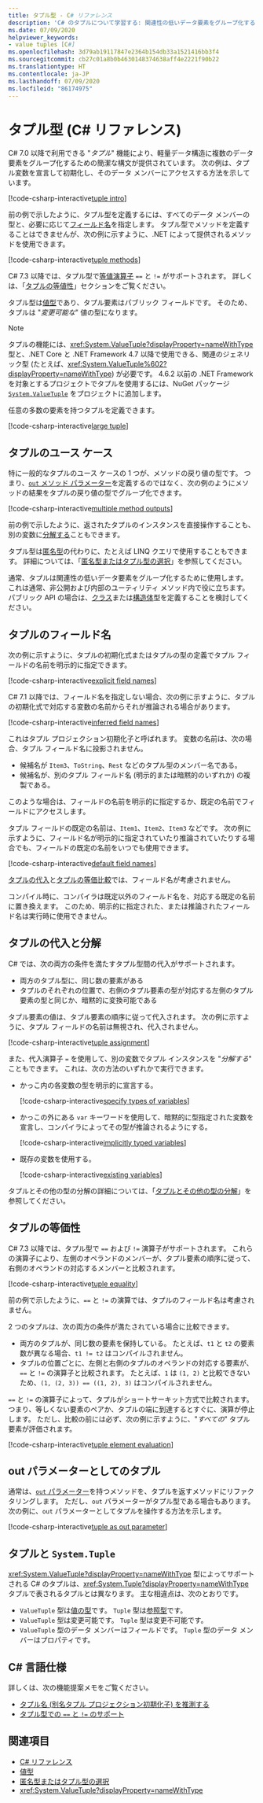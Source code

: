 ```yaml
---
title: タプル型 - C# リファレンス
description: 'C# のタプルについて学習する: 関連性の低いデータ要素をグループ化するために使用できる軽量データ構造'
ms.date: 07/09/2020
helpviewer_keywords:
- value tuples [C#]
ms.openlocfilehash: 3d79ab19117847e2364b154db33a1521416bb3f4
ms.sourcegitcommit: cb27c01a8b0b4630148374638aff4e2221f90b22
ms.translationtype: HT
ms.contentlocale: ja-JP
ms.lasthandoff: 07/09/2020
ms.locfileid: "86174975"
---
```

# <a name="tuple-types-c-reference"></a>タプル型 (C# リファレンス)

C# 7.0 以降で利用できる "*タプル*" 機能により、軽量データ構造に複数のデータ要素をグループ化するための簡潔な構文が提供されています。 次の例は、タプル変数を宣言して初期化し、そのデータ メンバーにアクセスする方法を示しています。

[!code-csharp-interactive[tuple intro](snippets/ValueTuples.cs#Introduction)]

前の例で示したように、タプル型を定義するには、すべてのデータ メンバーの型と、必要に応じて[フィールド名](#tuple-field-names)を指定します。 タプル型でメソッドを定義することはできませんが、次の例に示すように、.NET によって提供されるメソッドを使用できます。

[!code-csharp-interactive[tuple methods](snippets/ValueTuples.cs#MethodOnTuples)]

C# 7.3 以降では、タプル型で[等値演算子](../operators/equality-operators.md) `==` と `!=` がサポートされます。 詳しくは、「[タプルの等値性](#tuple-equality)」セクションをご覧ください。

タプル型は[値型](value-types.md)であり、タプル要素はパブリック フィールドです。 そのため、タプルは "*変更可能な*" 値の型になります。

> [!NOTE]
> タプルの機能には、<xref:System.ValueTuple?displayProperty=nameWithType> 型と、.NET Core と .NET Framework 4.7 以降で使用できる、関連のジェネリック型 (たとえば、<xref:System.ValueTuple%602?displayProperty=nameWithType>) が必要です。 4\.6.2 以前の .NET Framework を対象とするプロジェクトでタプルを使用するには、NuGet パッケージ [`System.ValueTuple`](https://www.nuget.org/packages/System.ValueTuple/) をプロジェクトに追加します。

任意の多数の要素を持つタプルを定義できます。

[!code-csharp-interactive[large tuple](snippets/ValueTuples.cs#LargeTuple)]

## <a name="use-cases-of-tuples"></a>タプルのユース ケース

特に一般的なタプルのユース ケースの 1 つが、メソッドの戻り値の型です。 つまり、[`out` メソッド パラメーター](../keywords/out-parameter-modifier.md)を定義するのではなく、次の例のようにメソッドの結果をタプルの戻り値の型でグループ化できます。

[!code-csharp-interactive[multiple method outputs](snippets/ValueTuples.cs#MultipleReturns)]

前の例で示したように、返されたタプルのインスタンスを直接操作することも、別の変数に[分解する](#tuple-assignment-and-deconstruction)こともできます。

タプル型は[匿名型](../../programming-guide/classes-and-structs/anonymous-types.md)の代わりに、たとえば LINQ クエリで使用することもできます。 詳細については、「[匿名型またはタプル型の選択](../../../standard/base-types/choosing-between-anonymous-and-tuple.md)」を参照してください。

通常、タプルは関連性の低いデータ要素をグループ化するために使用します。 これは通常、非公開および内部のユーティリティ メソッド内で役に立ちます。 パブリック API の場合は、[クラス](../keywords/class.md)または[構造体](struct.md)型を定義することを検討してください。

## <a name="tuple-field-names"></a>タプルのフィールド名

次の例に示すように、タプルの初期化式またはタプルの型の定義でタプル フィールドの名前を明示的に指定できます。

[!code-csharp-interactive[explicit field names](snippets/ValueTuples.cs#ExplicitFieldNames)]

C# 7.1 以降では、フィールド名を指定しない場合、次の例に示すように、タプルの初期化式で対応する変数の名前からそれが推論される場合があります。

[!code-csharp-interactive[inferred field names](snippets/ValueTuples.cs#InferFieldNames)]

これはタプル プロジェクション初期化子と呼ばれます。 変数の名前は、次の場合、タプル フィールド名に投影されません。

- 候補名が `Item3`、`ToString`、`Rest` などのタプル型のメンバー名である。
- 候補名が、別のタプル フィールド名 (明示的または暗黙的のいずれか) の複製である。

このような場合は、フィールドの名前を明示的に指定するか、既定の名前でフィールドにアクセスします。

タプル フィールドの既定の名前は、`Item1`、`Item2`、`Item3` などです。 次の例に示すように、フィールド名が明示的に指定されていたり推論されていたりする場合でも、フィールドの既定の名前をいつでも使用できます。

[!code-csharp-interactive[default field names](snippets/ValueTuples.cs#DefaultFieldNames)]

[タプルの代入](#tuple-assignment-and-deconstruction)と[タプルの等価比較](#tuple-equality)では、フィールド名が考慮されません。

コンパイル時に、コンパイラは既定以外のフィールド名を、対応する既定の名前に置き換えます。 このため、明示的に指定された、または推論されたフィールド名は実行時に使用できません。

## <a name="tuple-assignment-and-deconstruction"></a>タプルの代入と分解

C# では、次の両方の条件を満たすタプル型間の代入がサポートされます。

- 両方のタプル型に、同じ数の要素がある
- タプルのそれぞれの位置で、右側のタプル要素の型が対応する左側のタプル要素の型と同じか、暗黙的に変換可能である

タプル要素の値は、タプル要素の順序に従って代入されます。 次の例に示すように、タプル フィールドの名前は無視され、代入されません。

[!code-csharp-interactive[tuple assignment](snippets/ValueTuples.cs#Assignment)]

また、代入演算子 `=` を使用して、別の変数でタプル インスタンスを "*分解する*" こともできます。 これは、次の方法のいずれかで実行できます。

- かっこ内の各変数の型を明示的に宣言する。

  [!code-csharp-interactive[specify types of variables](snippets/ValueTuples.cs#DeconstructExplicit)]

- かっこの外にある `var` キーワードを使用して、暗黙的に型指定された変数を宣言し、コンパイラによってその型が推論されるようにする。

  [!code-csharp-interactive[implicitly typed variables](snippets/ValueTuples.cs#DeconstructVar)]

- 既存の変数を使用する。

  [!code-csharp-interactive[existing variables](snippets/ValueTuples.cs#DeconstructExisting)]

タプルとその他の型の分解の詳細については、「[タプルとその他の型の分解](../../deconstruct.md)」を参照してください。

## <a name="tuple-equality"></a>タプルの等価性

C# 7.3 以降では、タプル型で `==` および `!=` 演算子がサポートされます。 これらの演算子により、左側のオペランドのメンバーが、タプル要素の順序に従って、右側のオペランドの対応するメンバーと比較されます。

[!code-csharp-interactive[tuple equality](snippets/ValueTuples.cs#TupleEquality)]

前の例で示したように、`==` と `!=` の演算では、タプルのフィールド名は考慮されません。

2 つのタプルは、次の両方の条件が満たされている場合に比較できます。

- 両方のタプルが、同じ数の要素を保持している。 たとえば、`t1` と `t2` の要素数が異なる場合、`t1 != t2` はコンパイルされません。
- タプルの位置ごとに、左側と右側のタプルのオペランドの対応する要素が、`==` と `!=` の演算子と比較されます。 たとえば、`1` は `(1, 2)` と比較できないため、`(1, (2, 3)) == ((1, 2), 3)` はコンパイルされません。

`==` と `!=` の演算子によって、タプルがショートサーキット方式で比較されます。 つまり、等しくない要素のペアか、タプルの端に到達するとすぐに、演算が停止します。 ただし、比較の前には必ず、次の例に示すように、"*すべての*" タプル要素が評価されます。

[!code-csharp-interactive[tuple element evaluation](snippets/ValueTuples.cs#TupleEvaluationForEquality)]

## <a name="tuples-as-out-parameters"></a>out パラメーターとしてのタプル

通常は、[`out` パラメーター](../keywords/out-parameter-modifier.md)を持つメソッドを、タプルを返すメソッドにリファクタリングします。 ただし、`out` パラメーターがタプル型である場合もあります。 次の例に、`out` パラメーターとしてタプルを操作する方法を示します。

[!code-csharp-interactive[tuple as out parameter](snippets/ValueTuples.cs#TupleAsOutParameter)]

## <a name="tuples-vs-systemtuple"></a>タプルと `System.Tuple`

<xref:System.ValueTuple?displayProperty=nameWithType> 型によってサポートされる C# のタプルは、<xref:System.Tuple?displayProperty=nameWithType> タプルで表されるタプルとは異なります。 主な相違点は、次のとおりです。

- `ValueTuple` 型は[値の型](value-types.md)です。 `Tuple` 型は[参照型](../keywords/reference-types.md)です。
- `ValueTuple` 型は変更可能です。 `Tuple` 型は変更不可能です。
- `ValueTuple` 型のデータ メンバーはフィールドです。 `Tuple` 型のデータ メンバーはプロパティです。

## <a name="c-language-specification"></a>C# 言語仕様

詳しくは、次の機能提案メモをご覧ください。

- [タプル名 (別名タプル プロジェクション初期化子) を推測する](~/_csharplang/proposals/csharp-7.1/infer-tuple-names.md)
- [タプル型での `==` と `!=` のサポート](~/_csharplang/proposals/csharp-7.3/tuple-equality.md)

## <a name="see-also"></a>関連項目

- [C# リファレンス](../index.md)
- [値型](value-types.md)
- [匿名型またはタプル型の選択](../../../standard/base-types/choosing-between-anonymous-and-tuple.md)
- <xref:System.ValueTuple?displayProperty=nameWithType>
